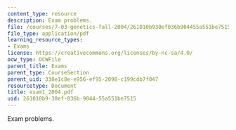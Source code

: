 ```yaml
---
content_type: resource
description: Exam problems.
file: /courses/7-03-genetics-fall-2004/261010b930ef036b904455a551be7515_exam1_2004.pdf
file_type: application/pdf
learning_resource_types:
- Exams
license: https://creativecommons.org/licenses/by-nc-sa/4.0/
ocw_type: OCWFile
parent_title: Exams
parent_type: CourseSection
parent_uid: 338e1c8e-e956-ef95-2098-c199cdb7f047
resourcetype: Document
title: exam1_2004.pdf
uid: 261010b9-30ef-036b-9044-55a551be7515
---
```

Exam problems.